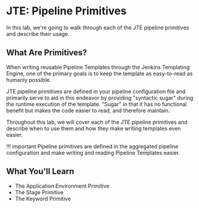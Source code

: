 # JTE: Pipeline Primitives

In this lab, we're going to walk through each of the JTE pipeline primitives and describe their usage.

## What Are Primitives?

When writing reusable Pipeline Templates through the Jenkins Templating Engine, one of the primary goals is to keep the template as easy-to-read as humanly possible.

JTE pipeline primitives are defined in your pipeline configuration file and primarily serve to aid in this endeavor by providing "syntactic sugar" during the runtime execution of the template. "Sugar" in that it has no functional benefit but makes the code easier to read, and therefore maintain.

Throughout this lab, we will cover each of the JTE pipeline primitives and describe when to use them and how they make writing templates even easier.

!!! important
    Pipeline primitives are defined in the aggregated pipeline configuration and make writing and reading Pipeline Templates easier.

## What You'll Learn

* The Application Environment Primitive
* The Stage Primitive
* The Keyword Primitive
